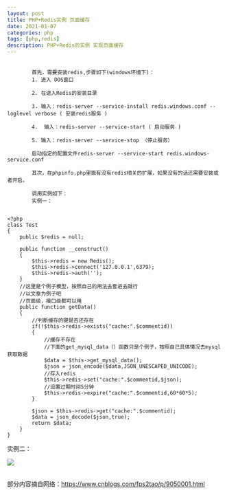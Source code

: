 ```yaml
---
layout: post
title: PHP+Redis实例 页面缓存
date: 2021-01-07
categories: php
tags: [php,redis]
description: PHP+Redis的实例 实现页面缓存
---
```


<pre>
    <code>
        首先，需要安装redis,步骤如下(windows环境下)：
        1. 进入 DOS窗口
        
        2. 在进入Redis的安装目录
        
        3. 输入：redis-server --service-install redis.windows.conf --loglevel verbose ( 安装redis服务 )
        
        4.  输入：redis-server --service-start ( 启动服务 )
        
        5. 输入：redis-server --service-stop （停止服务）
        
        启动指定的配置文件redis-server --service-start redis.windows-service.conf
        
        其次，在phpinfo.php里面有没有redis相关的扩展，如果没有的话还需要安装或者开启。
        
        调用实例如下：
        实例一：
   </code>
</pre>

    <?php
    class Test
    {
        public $redis = null;
    
        public function __construct()
        {
            $this->redis = new Redis();
            $this->redis->connect('127.0.0.1',6379);
            $this->redis->auth('');
        }
        //这里是个例子模型，按照自己的用法去套进去就行
        //以文章为例子吧
        //页面级，接口级都可以用
        public function getData()
        {
            //判断缓存的键是否还存在
            if(!$this->redis->exists("cache:".$commentid))
            {
                //缓存不存在
                //下面的get_mysql_data（）函数只是个例子，按照自己具体情况去mysql获取数据
                $data = $this->get_mysql_data();
                $json = json_encode($data,JSON_UNESCAPED_UNICODE);
                //存入redis
                $this->redis->set("cache:".$commentid,$json);
                //设置过期时间5分钟
                $this->redis->expire("cache:".$commentid,60*60*5);
            }
    
            $json = $this->redis->get("cache:".$commentid);
            $data = json_decode($json,true);
            return $data;
        }
    }

实例二：
<table>
    <tr>
        <img src="./../../../../../img/redis.png" />
    </tr>
<table>
部分内容摘自网络：<a href="https://www.cnblogs.com/fps2tao/p/9050001.html">https://www.cnblogs.com/fps2tao/p/9050001.html</a>